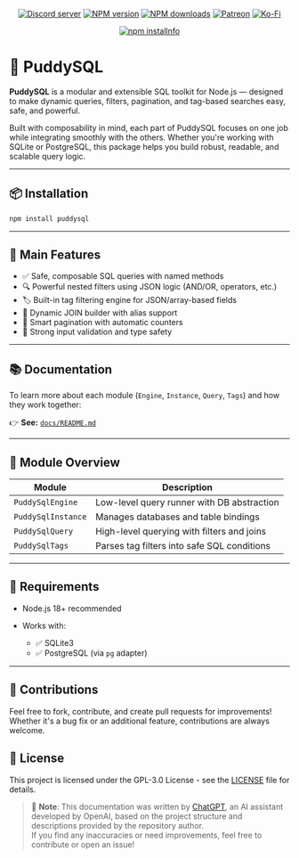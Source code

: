 <div align="center">
<p>
    <a href="https://discord.gg/TgHdvJd"><img src="https://img.shields.io/discord/413193536188579841?color=7289da&logo=discord&logoColor=white" alt="Discord server" /></a>
    <a href="https://www.npmjs.com/package/puddysql"><img src="https://img.shields.io/npm/v/puddysql.svg?maxAge=3600" alt="NPM version" /></a>
    <a href="https://www.npmjs.com/package/puddysql"><img src="https://img.shields.io/npm/dt/puddysql.svg?maxAge=3600" alt="NPM downloads" /></a>
    <a href="https://www.patreon.com/JasminDreasond"><img src="https://img.shields.io/badge/donate-patreon-F96854.svg?logo=patreon" alt="Patreon" /></a>
    <a href="https://ko-fi.com/jasmindreasond"><img src="https://img.shields.io/badge/donate-ko%20fi-29ABE0.svg?logo=ko-fi" alt="Ko-Fi" /></a>
</p>
<p>
    <a href="https://nodei.co/npm/puddysql/"><img src="https://nodei.co/npm/puddysql.png?downloads=true&stars=true" alt="npm installnfo" /></a>
</p>
</div>

# 🐾 PuddySQL

**PuddySQL** is a modular and extensible SQL toolkit for Node.js — designed to make dynamic queries, filters, pagination, and tag-based searches easy, safe, and powerful.

Built with composability in mind, each part of PuddySQL focuses on one job while integrating smoothly with the others. Whether you're working with SQLite or PostgreSQL, this package helps you build robust, readable, and scalable query logic.

---

## 📦 Installation

```bash
npm install puddysql
```

---

## 🧱 Main Features

* ✅ Safe, composable SQL queries with named methods
* 🔍 Powerful nested filters using JSON logic (AND/OR, operators, etc.)
* 🏷️ Built-in tag filtering engine for JSON/array-based fields
* 🔗 Dynamic JOIN builder with alias support
* 📃 Smart pagination with automatic counters
* 🧪 Strong input validation and type safety

---

## 📚 Documentation

To learn more about each module (`Engine`, `Instance`, `Query`, `Tags`) and how they work together:

👉 **See:** [`docs/README.md`](./docs/README.md)

---

## 🔧 Module Overview

| Module             | Description                                 |
| ------------------ | ------------------------------------------- |
| `PuddySqlEngine`   | Low-level query runner with DB abstraction  |
| `PuddySqlInstance` | Manages databases and table bindings        |
| `PuddySqlQuery`    | High-level querying with filters and joins  |
| `PuddySqlTags`     | Parses tag filters into safe SQL conditions |

---

## 🧪 Requirements

* Node.js 18+ recommended
* Works with:

  * ✅ SQLite3
  * ✅ PostgreSQL (via `pg` adapter)

---

## 🤝 Contributions

Feel free to fork, contribute, and create pull requests for improvements! Whether it's a bug fix or an additional feature, contributions are always welcome.

## 📝 License

This project is licensed under the GPL-3.0 License - see the [LICENSE](LICENSE) file for details.

> 🧠 **Note**: This documentation was written by [ChatGPT](https://openai.com/chatgpt), an AI assistant developed by OpenAI, based on the project structure and descriptions provided by the repository author.  
> If you find any inaccuracies or need improvements, feel free to contribute or open an issue!